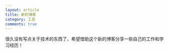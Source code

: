 ```yaml
---
layout: article
title: 新的博客
category: 工具
comments: true
---
```


很久没有写点关于技术的东西了，希望借助这个新的博客分享一些自己的工作和学习经历！
